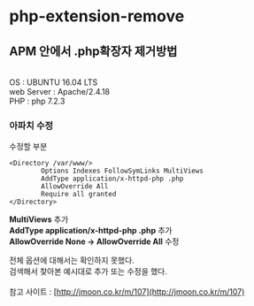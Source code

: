 # php-extension-remove

## APM 안에서 .php확장자 제거방법
<br/>
OS : UBUNTU 16.04 LTS<br/>
web Server : Apache/2.4.18<br/>
PHP : php 7.2.3

### 아파치 수정
수정할 부분
```
<Directory /var/www/>
        Options Indexes FollowSymLinks MultiViews
        AddType application/x-httpd-php .php
        AllowOverride All
        Require all granted
</Directory>
```

**MultiViews** 추가<br/>
**AddType application/x-httpd-php .php** 추가<br/>
**AllowOverride None -> AllowOverride All** 수정<br/>

전체 옵션에 대해서는 확인하지 못했다.<br/>
검색해서 찾아본 예시대로 추가 또는 수정을 했다.<br/>
<br/>
참고 사이트 : [http://jmoon.co.kr/m/107](http://jmoon.co.kr/m/107)